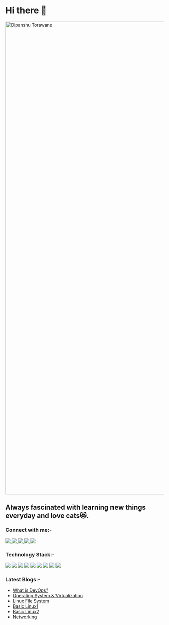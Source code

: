 # Hi there 👋 

<img src="https://capsule-render.vercel.app/api?type=waving&color=gradient&height=250&text=%20Dipanshu%20Torawane%20&fontAlignY=35&desc=%20He/him%20|%20India%20%20&descAlign=50&descAlignY=60" alt="Dipanshu Torawane" width="1500" />

## Always fascinated with learning new things everyday and love cats😻.

### Connect with me:-
<a href="https://www.linkedin.com/in/dipanshu-torawane">
<img src="https://img.shields.io/badge/LinkedIn-0077B5?style=for-the-badge&logo=linkedin&logoColor=white">
</a>
<a href="torawanedipanshu@gmail.com">
<img src="https://img.shields.io/badge/Gmail-D14836?style=for-the-badge&logo=gmail&logoColor=white">
</a>
<a href="https://twitter.com/dipanshu_18">
<img src="https://img.shields.io/badge/Twitter-1DA1F2?style=for-the-badge&logo=twitter&logoColor=white">
</a>
<a href="https://dipanshutorawane.hashnode.dev/">
<img src="https://img.shields.io/badge/Hashnode-2962FF?style=for-the-badge&logo=hashnode&logoColor=white">
</a>
<a href="https://dev.to/dipanshu_18">
<img src="https://img.shields.io/badge/dev.to-0A0A0A?style=for-the-badge&logo=devdotto&logoColor=white">
</a>

### Technology Stack:-
<img src="https://img.shields.io/badge/HTML5-E34F26?style=for-the-badge&logo=html5&logoColor=white"> <img src="https://img.shields.io/badge/CSS3-1572B6?style=for-the-badge&logo=css3&logoColor=white"> <img src="https://img.shields.io/badge/Python-FFD43B?style=for-the-badge&logo=python&logoColor=blue"> <img src="https://img.shields.io/badge/Git-F05032?style=for-the-badge&logo=git&logoColor=white"> <img src="https://img.shields.io/badge/GitHub-100000?style=for-the-badge&logo=github&logoColor=white"> <img src="https://img.shields.io/badge/Docker-2CA5E0?style=for-the-badge&logo=docker&logoColor=white"> <img src="https://img.shields.io/badge/Linux-FCC624?style=for-the-badge&logo=linux&logoColor=black"> <img src="https://img.shields.io/badge/Digital_Ocean-0080FF?style=for-the-badge&logo=DigitalOcean&logoColor=white"> <img src="https://img.shields.io/badge/Amazon_AWS-FF9900?style=for-the-badge&logo=amazonaws&logoColor=white">

### Latest Blogs:-
- <a href="https://dipanshutorawane.hashnode.dev/what-is-devops">What is DevOps?</a>
- <a href="https://dipanshutorawane.hashnode.dev/operating-system-and-virtualization">Operating System & Virtualization</a>
- <a href="https://dipanshutorawane.hashnode.dev/linux-file-system">Linux File System</a>
- <a href="https://dipanshutorawane.hashnode.dev/basic-linux1">Basic Linux1</a>
- <a href="https://dipanshutorawane.hashnode.dev/basic-linux2">Basic Linux2</a>
- <a href="https://dipanshutorawane.hashnode.dev/networking">Networking</a>

<!-- ### Stats:-
<p align="center">
	<img width="48%" src="https://github-readme-stats.vercel.app/api?username=dipanshu18&show_icons=true&theme=highcontrast" />
<!--   <img width="48%" src="https://github-readme-streak-stats.herokuapp.com/?user=dipanshu18&theme=highcontrast" /> -->
<!-- </p> -->


<!-- ![](https://activity-graph.herokuapp.com/graph?username=dipanshu18&theme=react-dark&hide_border=true) -->

<!--
**dipanshu18/dipanshu18** is a ✨ _special_ ✨ repository because its `README.md` (this file) appears on your GitHub profile.

Here are some ideas to get you started:

- 🔭 I’m currently working on ...
- 👯 I’m looking to collaborate on ...
- 🤔 I’m looking for help with ...
- 💬 Ask me about ...
- ⚡ Fun fact: ...
-->
